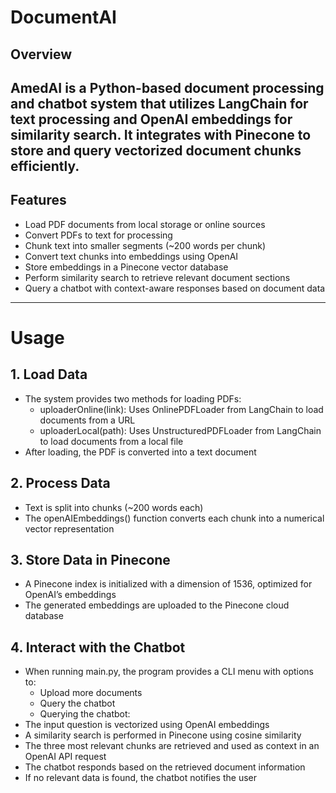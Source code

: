 # DocumentAI


## **Overview**
AmedAI is a Python-based document processing and chatbot system that utilizes LangChain for text processing and OpenAI embeddings for similarity search. It integrates with Pinecone to store and query vectorized document chunks efficiently.
---

## **Features**
- Load PDF documents from local storage or online sources
- Convert PDFs to text for processing
- Chunk text into smaller segments (~200 words per chunk)
- Convert text chunks into embeddings using OpenAI
- Store embeddings in a Pinecone vector database
- Perform similarity search to retrieve relevant document sections
- Query a chatbot with context-aware responses based on document data

---
# Usage
## 1. Load Data
- The system provides two methods for loading PDFs:
  - uploaderOnline(link): Uses OnlinePDFLoader from LangChain to load documents from a URL
  - uploaderLocal(path): Uses UnstructuredPDFLoader from LangChain to load documents from a local file
- After loading, the PDF is converted into a text document

## 2. Process Data
- Text is split into chunks (~200 words each)
- The openAIEmbeddings() function converts each chunk into a numerical vector representation

## 3. Store Data in Pinecone
- A Pinecone index is initialized with a dimension of 1536, optimized for OpenAI’s embeddings
- The generated embeddings are uploaded to the Pinecone cloud database

## 4. Interact with the Chatbot
- When running main.py, the program provides a CLI menu with options to:
  - Upload more documents
  - Query the chatbot
  - Querying the chatbot:
- The input question is vectorized using OpenAI embeddings
- A similarity search is performed in Pinecone using cosine similarity
- The three most relevant chunks are retrieved and used as context in an OpenAI API request
- The chatbot responds based on the retrieved document information
- If no relevant data is found, the chatbot notifies the user
